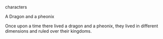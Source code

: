 characters

A Dragon and a pheonix

Once upon a time there lived a dragon and a pheonix, they lived in different dimensions and ruled over their kingdoms.
